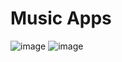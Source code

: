 # Music Apps
![image](https://user-images.githubusercontent.com/84588706/175046769-27bff999-a4c4-45b6-ba36-1a42f8f576af.png)
![image](https://user-images.githubusercontent.com/84588706/175047016-c00b838f-7ded-4788-8af9-7eacbb6ed115.png)
